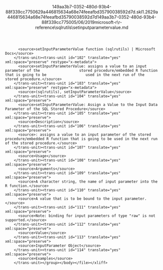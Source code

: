<?xml version="1.0"?><xliff version="1.2" xmlns="urn:oasis:names:tc:xliff:document:1.2" xmlns:xsi="http://www.w3.org/2001/XMLSchema-instance" xsi:schemaLocation="urn:oasis:names:tc:xliff:document:1.2 xliff-core-1.2-transitional.xsd"><file datatype="xml" original="setinputparametervalue.md" source-language="en-US" target-language="en-US"><header><tool tool-id="mdxliff" tool-name="mdxliff" tool-version="1.0-1931010" tool-company="Microsoft" /><xliffext:skl_file_name xmlns:xliffext="urn:microsoft:content:schema:xliffextensions">149aa3b7-0352-480d-93b4-88f339cc7750629a446815634a68e74feeafbd35790038592d7d.skl</xliffext:skl_file_name><xliffext:version xmlns:xliffext="urn:microsoft:content:schema:xliffextensions">1.2</xliffext:version><xliffext:ms.openlocfilehash xmlns:xliffext="urn:microsoft:content:schema:xliffextensions">629a446815634a68e74feeafbd35790038592d7d</xliffext:ms.openlocfilehash><xliffext:ms.sourcegitcommit xmlns:xliffext="urn:microsoft:content:schema:xliffextensions">149aa3b7-0352-480d-93b4-88f339cc7750</xliffext:ms.sourcegitcommit><xliffext:ms.lasthandoff xmlns:xliffext="urn:microsoft:content:schema:xliffextensions">05/06/2019</xliffext:ms.lasthandoff><xliffext:ms.openlocfilepath xmlns:xliffext="urn:microsoft:content:schema:xliffextensions">microsoft-r\r-reference\sqlrutils\setinputparametervalue.md</xliffext:ms.openlocfilepath></header><body><group id="content" extype="content"><trans-unit id="101" translate="yes" xml:space="preserve" restype="x-metadata">
          <source>setInputParameterValue function (sqlrutils) | Microsoft Docs</source>
        </trans-unit><trans-unit id="102" translate="yes" xml:space="preserve" restype="x-metadata">
          <source>setInputParameterValue: assigns a value to an input parameter of the                  stored procedure/embedded R function that is going to be                  used in the next run of the stored procedure.</source>
        </trans-unit><trans-unit id="103" translate="yes" xml:space="preserve" restype="x-metadata">
          <source>(sqlrutils), setInputParameterValue</source>
        </trans-unit><trans-unit id="104" translate="yes" xml:space="preserve">
          <source>setInputParameterValue: Assign a Value to the Input Data Parameter of the SQL Stored Procedure</source>
        </trans-unit><trans-unit id="105" translate="yes" xml:space="preserve">
          <source>Description</source>
        </trans-unit><trans-unit id="106" translate="yes" xml:space="preserve">
          <source>: assigns a value to an input parameter of the stored procedure/embedded R function that is going to be used in the next run of the stored procedure.</source>
        </trans-unit><trans-unit id="107" translate="yes" xml:space="preserve">
          <source>Usage</source>
        </trans-unit><trans-unit id="108" translate="yes" xml:space="preserve">
          <source>Arguments</source>
        </trans-unit><trans-unit id="109" translate="yes" xml:space="preserve">
          <source>A character string, the name of input parameter into the R function.</source>
        </trans-unit><trans-unit id="110" translate="yes" xml:space="preserve">
          <source>A value that is to be bound to the input parameter.</source>
        </trans-unit><trans-unit id="111" translate="yes" xml:space="preserve">
          <source>Note: binding for input parameters of type "raw" is not supported.</source>
        </trans-unit><trans-unit id="112" translate="yes" xml:space="preserve">
          <source>Value</source>
        </trans-unit><trans-unit id="113" translate="yes" xml:space="preserve">
          <source>InputParameter Object</source>
        </trans-unit><trans-unit id="114" translate="yes" xml:space="preserve">
          <source>Examples</source>
        </trans-unit></group></body></file></xliff>